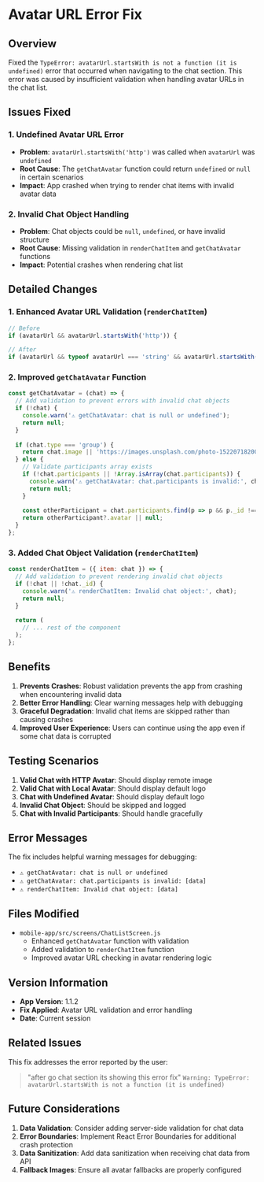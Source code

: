 # Avatar URL Error Fix

## Overview
Fixed the `TypeError: avatarUrl.startsWith is not a function (it is undefined)` error that occurred when navigating to the chat section. This error was caused by insufficient validation when handling avatar URLs in the chat list.

## Issues Fixed

### 1. Undefined Avatar URL Error
- **Problem**: `avatarUrl.startsWith('http')` was called when `avatarUrl` was `undefined`
- **Root Cause**: The `getChatAvatar` function could return `undefined` or `null` in certain scenarios
- **Impact**: App crashed when trying to render chat items with invalid avatar data

### 2. Invalid Chat Object Handling
- **Problem**: Chat objects could be `null`, `undefined`, or have invalid structure
- **Root Cause**: Missing validation in `renderChatItem` and `getChatAvatar` functions
- **Impact**: Potential crashes when rendering chat list

## Detailed Changes

### 1. Enhanced Avatar URL Validation (`renderChatItem`)
```javascript
// Before
if (avatarUrl && avatarUrl.startsWith('http')) {

// After  
if (avatarUrl && typeof avatarUrl === 'string' && avatarUrl.startsWith('http')) {
```

### 2. Improved `getChatAvatar` Function
```javascript
const getChatAvatar = (chat) => {
  // Add validation to prevent errors with invalid chat objects
  if (!chat) {
    console.warn('⚠️ getChatAvatar: chat is null or undefined');
    return null;
  }
  
  if (chat.type === 'group') {
    return chat.image || 'https://images.unsplash.com/photo-1522071820081-009f0129c71c?w=150&h=150&fit=crop&crop=face';
  } else {
    // Validate participants array exists
    if (!chat.participants || !Array.isArray(chat.participants)) {
      console.warn('⚠️ getChatAvatar: chat.participants is invalid:', chat.participants);
      return null;
    }
    
    const otherParticipant = chat.participants.find(p => p && p._id !== user._id);
    return otherParticipant?.avatar || null;
  }
};
```

### 3. Added Chat Object Validation (`renderChatItem`)
```javascript
const renderChatItem = ({ item: chat }) => {
  // Add validation to prevent rendering invalid chat objects
  if (!chat || !chat._id) {
    console.warn('⚠️ renderChatItem: Invalid chat object:', chat);
    return null;
  }
  
  return (
    // ... rest of the component
  );
};
```

## Benefits

1. **Prevents Crashes**: Robust validation prevents the app from crashing when encountering invalid data
2. **Better Error Handling**: Clear warning messages help with debugging
3. **Graceful Degradation**: Invalid chat items are skipped rather than causing crashes
4. **Improved User Experience**: Users can continue using the app even if some chat data is corrupted

## Testing Scenarios

1. **Valid Chat with HTTP Avatar**: Should display remote image
2. **Valid Chat with Local Avatar**: Should display default logo
3. **Chat with Undefined Avatar**: Should display default logo
4. **Invalid Chat Object**: Should be skipped and logged
5. **Chat with Invalid Participants**: Should handle gracefully

## Error Messages

The fix includes helpful warning messages for debugging:
- `⚠️ getChatAvatar: chat is null or undefined`
- `⚠️ getChatAvatar: chat.participants is invalid: [data]`
- `⚠️ renderChatItem: Invalid chat object: [data]`

## Files Modified

- `mobile-app/src/screens/ChatListScreen.js`
  - Enhanced `getChatAvatar` function with validation
  - Added validation to `renderChatItem` function
  - Improved avatar URL checking in avatar rendering logic

## Version Information

- **App Version**: 1.1.2
- **Fix Applied**: Avatar URL validation and error handling
- **Date**: Current session

## Related Issues

This fix addresses the error reported by the user:
> "after go chat section its showing this error fix"
> `Warning: TypeError: avatarUrl.startsWith is not a function (it is undefined)`

## Future Considerations

1. **Data Validation**: Consider adding server-side validation for chat data
2. **Error Boundaries**: Implement React Error Boundaries for additional crash protection
3. **Data Sanitization**: Add data sanitization when receiving chat data from API
4. **Fallback Images**: Ensure all avatar fallbacks are properly configured 